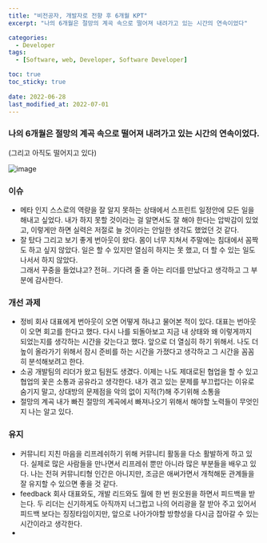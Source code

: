 ```yaml
---
title: "비전공자, 개발자로 전향 후 6개월 KPT"
excerpt: "나의 6개월은 절망의 계곡 속으로 떨어져 내려가고 있는 시간의 연속이었다"

categories:
  - Developer
tags:
  - [Software, web, Developer, Software Developer]

toc: true
toc_sticky: true
 
date: 2022-06-28
last_modified_at: 2022-07-01
---
```


### **나의 6개월은 절망의 계곡 속으로 떨어져 내려가고 있는 시간의 연속이었다.**
(그리고 아직도 떨어지고 있다)

![image](https://user-images.githubusercontent.com/65106740/176155489-1a262cd8-283f-4b1b-9a62-905a165c4d3e.png)



### 이슈
  - 메타 인지
    스스로의 역량을 잘 알지 못하는 상태에서 스프린트 일정안에 모든 일을 해내고 싶었다. 내가 하지 못할 것이라는 걸 알면서도 잘 해야 한다는 압박감이 있었고, 이렇게만 하면 실력은 저절로 늘 것이라는 안일한 생각도 했었던 것 같다.
  - 잘 탔다
    그리고 보기 좋게 번아웃이 왔다. 몸이 너무 지쳐서 주말에는 침대에서 꼼짝도 하고 싶지 않았다. 일은 할 수 있지만 열심히 하지는 못 했고, 더 할 수 있는 일도 나서서 하지 않았다.  
    그래서 꾸중을 들었냐고? 전혀.. 기다려 줄 줄 아는 리더를 만났다고 생각하고 그 부분에 감사한다.


### 개선 과제
  - 정비
    회사 대표에게 번아웃이 오면 어떻게 하냐고 물어본 적이 있다. 대표는 번아웃이 오면 회고를 한다고 했다. 다시 나를 되돌아보고 지금 내 상태와 왜 이렇게까지 되었는지를 생각하는 시간을 갖는다고 했다. 앞으로 더 열심히 하기 위해서.
    나도 더 높이 올라가기 위해서 잠시 준비를 하는 시간을 가졌다고 생각하고 그 시간을 꼼꼼히 분석해보려고 한다.
  - 소공
    개발팀의 리더가 왔고 팀원도 생겼다. 이제는 나도 제대로된 협업을 할 수 있고 협업의 꽃은 소통과 공유라고 생각한다. 내가 겪고 있는 문제를 부끄럽다는 이유로 숨기지 말고, 상대방의 문제점을 악의 없이 지적(?)해 주기위해 소통을
  - 절망의 계곡
    내가 빠진 절망의 계곡에서 빠져나오기 위해서 해야할 노력들이 무엇인지 나는 알고 있다. 


### 유지
  - 커뮤니티
    지친 마음을 리프레쉬하기 위해 커뮤니티 활동을 다소 활발하게 하고 있다. 실제로 많은 사람들을 만나면서 리프레쉬 뿐만 아니라 많은 부분들을 배우고 있다. 나는 전혀 커뮤니티형 인간은 아니지만, 조금은 애써가면서 개척해둔 관계들을 잘 유지할 수 있으면 좋을 것 같다.
  - feedback
    회사 대표와도, 개발 리드와도 월에 한 번 원오원을 하면서 피드백을 받는다. 두 리더는 신기하게도 아직까지 너그럽고 나의 어리광을 잘 받아 주고 있어서 피드백 보다는 징징타임이지만, 앞으로 나아가야할 방향성을 다시금 잡아갈 수 있는 시간이라고 생각한다.
  - 
